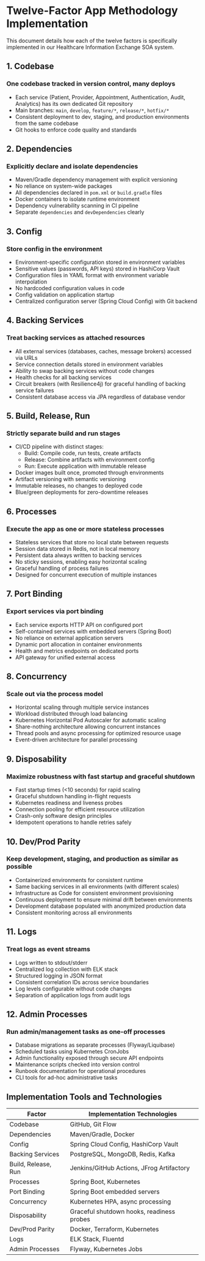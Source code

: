 # Twelve-Factor App Methodology Implementation

This document details how each of the twelve factors is specifically implemented in our Healthcare Information Exchange SOA system.

## 1. Codebase

### One codebase tracked in version control, many deploys

- Each service (Patient, Provider, Appointment, Authentication, Audit, Analytics) has its own dedicated Git repository
- Main branches: `main`, `develop`, `feature/*`, `release/*`, `hotfix/*`
- Consistent deployment to dev, staging, and production environments from the same codebase
- Git hooks to enforce code quality and standards

## 2. Dependencies

### Explicitly declare and isolate dependencies

- Maven/Gradle dependency management with explicit versioning
- No reliance on system-wide packages
- All dependencies declared in `pom.xml` or `build.gradle` files
- Docker containers to isolate runtime environment
- Dependency vulnerability scanning in CI pipeline
- Separate `dependencies` and `devDependencies` clearly

## 3. Config

### Store config in the environment

- Environment-specific configuration stored in environment variables
- Sensitive values (passwords, API keys) stored in HashiCorp Vault
- Configuration files in YAML format with environment variable interpolation
- No hardcoded configuration values in code
- Config validation on application startup
- Centralized configuration server (Spring Cloud Config) with Git backend

## 4. Backing Services

### Treat backing services as attached resources

- All external services (databases, caches, message brokers) accessed via URLs
- Service connection details stored in environment variables
- Ability to swap backing services without code changes
- Health checks for all backing services
- Circuit breakers (with Resilience4j) for graceful handling of backing service failures
- Consistent database access via JPA regardless of database vendor

## 5. Build, Release, Run

### Strictly separate build and run stages

- CI/CD pipeline with distinct stages:
  - Build: Compile code, run tests, create artifacts
  - Release: Combine artifacts with environment config
  - Run: Execute application with immutable release
- Docker images built once, promoted through environments
- Artifact versioning with semantic versioning
- Immutable releases, no changes to deployed code
- Blue/green deployments for zero-downtime releases

## 6. Processes

### Execute the app as one or more stateless processes

- Stateless services that store no local state between requests
- Session data stored in Redis, not in local memory
- Persistent data always written to backing services
- No sticky sessions, enabling easy horizontal scaling
- Graceful handling of process failures
- Designed for concurrent execution of multiple instances

## 7. Port Binding

### Export services via port binding

- Each service exports HTTP API on configured port
- Self-contained services with embedded servers (Spring Boot)
- No reliance on external application servers
- Dynamic port allocation in container environments
- Health and metrics endpoints on dedicated ports
- API gateway for unified external access

## 8. Concurrency

### Scale out via the process model

- Horizontal scaling through multiple service instances
- Workload distributed through load balancing
- Kubernetes Horizontal Pod Autoscaler for automatic scaling
- Share-nothing architecture allowing concurrent instances
- Thread pools and async processing for optimized resource usage
- Event-driven architecture for parallel processing

## 9. Disposability

### Maximize robustness with fast startup and graceful shutdown

- Fast startup times (<10 seconds) for rapid scaling
- Graceful shutdown handling in-flight requests
- Kubernetes readiness and liveness probes
- Connection pooling for efficient resource utilization
- Crash-only software design principles
- Idempotent operations to handle retries safely

## 10. Dev/Prod Parity

### Keep development, staging, and production as similar as possible

- Containerized environments for consistent runtime
- Same backing services in all environments (with different scales)
- Infrastructure as Code for consistent environment provisioning
- Continuous deployment to ensure minimal drift between environments
- Development database populated with anonymized production data
- Consistent monitoring across all environments

## 11. Logs

### Treat logs as event streams

- Logs written to stdout/stderr
- Centralized log collection with ELK stack
- Structured logging in JSON format
- Consistent correlation IDs across service boundaries
- Log levels configurable without code changes
- Separation of application logs from audit logs

## 12. Admin Processes

### Run admin/management tasks as one-off processes

- Database migrations as separate processes (Flyway/Liquibase)
- Scheduled tasks using Kubernetes CronJobs
- Admin functionality exposed through secure API endpoints
- Maintenance scripts checked into version control
- Runbook documentation for operational procedures
- CLI tools for ad-hoc administrative tasks

## Implementation Tools and Technologies

| Factor | Implementation Technologies |
|--------|----------------------------|
| Codebase | GitHub, Git Flow |
| Dependencies | Maven/Gradle, Docker |
| Config | Spring Cloud Config, HashiCorp Vault |
| Backing Services | PostgreSQL, MongoDB, Redis, Kafka |
| Build, Release, Run | Jenkins/GitHub Actions, JFrog Artifactory |
| Processes | Spring Boot, Kubernetes |
| Port Binding | Spring Boot embedded servers |
| Concurrency | Kubernetes HPA, async processing |
| Disposability | Graceful shutdown hooks, readiness probes |
| Dev/Prod Parity | Docker, Terraform, Kubernetes |
| Logs | ELK Stack, Fluentd |
| Admin Processes | Flyway, Kubernetes Jobs |
